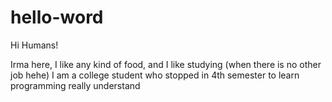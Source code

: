# hello-word

Hi Humans!

Irma here, I like any kind of food, and I like studying (when there is no other job hehe)
I am a college student who stopped in 4th semester to learn programming really understand


